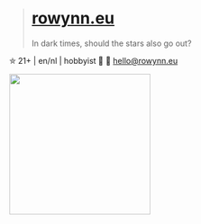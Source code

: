 > # <b>[rowynn.eu](https://rowynn.eu)</b>
>
> In dark times, should the stars also go out?

⛤ 21+ | en/nl | hobbyist 💜 
📧 hello@rowynn.eu

<img src="https://cdn.imgchest.com/files/d7ogcmroloy.png" width="250" height=flex>

<!--- erm.. what the scallop? --->
